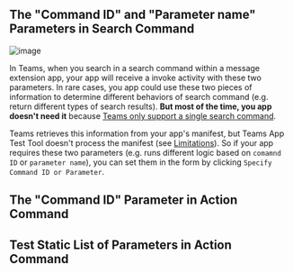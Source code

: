 ## The "Command ID" and "Parameter name" Parameters in Search Command

![image](https://github.com/OfficeDev/TeamsFx/assets/9698542/3e04557d-3805-46f8-b6d2-f5d80b2e992e)

In Teams, when you search in a search command within a message extension app, your app will receive a invoke activity with these two parameters. In rare cases, you app could use these two pieces of information to determine different behaviors of search command (e.g. return different types of search results). **But most of the time, you app doesn't need it** because [Teams only support a single search command](https://learn.microsoft.com/en-us/microsoftteams/platform/resources/schema/manifest-schema#composeextensionscommands).

Teams retrieves this information from your app's manifest, but Teams App Test Tool doesn't process the manifest (see [Limitations](https://aka.ms/teams-app-test-tool-manifest-not-processed)). So if your app requires these two parameters (e.g. runs different logic based on `comamnd ID` or `parameter name`), you can set them in the form by clicking `Specify Command ID or Parameter`. 

## The "Command ID" Parameter in Action Command

## Test Static List of Parameters in Action Command
